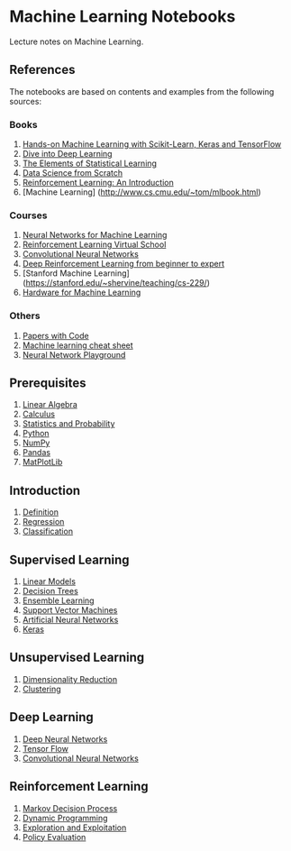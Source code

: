 # Machine Learning Notebooks

Lecture notes on Machine Learning.

## References
The notebooks are based on contents and examples from the following sources: 

### Books
1. [Hands-on Machine Learning with Scikit-Learn, Keras and TensorFlow](https://www.oreilly.com/library/view/hands-on-machine-learning/9781492032632/)
2. [Dive into Deep Learning](https://d2l.ai/)
3. [The Elements of Statistical Learning](https://web.stanford.edu/~hastie/ElemStatLearn/)
4. [Data Science from Scratch](https://www.oreilly.com/library/view/data-science-from/9781492041122/)
5. [Reinforcement Learning: An Introduction](http://incompleteideas.net/book/the-book.html)
6. [Machine Learning] (http://www.cs.cmu.edu/~tom/mlbook.html)

### Courses
1. [Neural Networks for Machine Learning](https://www.youtube.com/playlist?list=PLoRl3Ht4JOcdU872GhiYWf6jwrk_SNhz9)
2. [Reinforcement Learning Virtual School](https://rl-vs.github.io/rlvs2021/)
3. [Convolutional Neural Networks](https://cs231n.github.io/)
4. [Deep Reinforcement Learning from beginner to expert](https://simoninithomas.github.io/deep-rl-course/)
5. [Stanford Machine Learning] (https://stanford.edu/~shervine/teaching/cs-229/)
6. [Hardware for Machine Learning](https://inst.eecs.berkeley.edu/~ee290-2/sp21/)

### Others
1. [Papers with Code](https://paperswithcode.com/sota)
2. [Machine learning cheat sheet](https://github.com/soulmachine/machine-learning-cheat-sheet)
3. [Neural Network Playground](https://playground.tensorflow.org/)

## Prerequisites

1. [Linear Algebra](00-prerequisites/math/linear-algebra.ipynb)
2. [Calculus](00-prerequisites/math/calculus.ipynb)
3. [Statistics and Probability](00-prerequisites/math/statistics-and-probability.ipynb)
4. [Python](00-prerequisites/tools/python.ipynb)
5. [NumPy](00-prerequisites/tools/numpy.ipynb)
6. [Pandas](00-prerequisites/tools/pandas.ipynb)
7. [MatPlotLib](/00-prerequisites/tools/matplotlib.ipynb)

## Introduction

1. [Definition](01-introduction/01-definition.ipynb)
2. [Regression](01-introduction/02-regression.ipynb)
3. [Classification](01-introduction/03-classification.ipynb)

## Supervised Learning

1. [Linear Models](02-supervised-learning/01-linear-models.ipynb)
2. [Decision Trees](02-supervised-learning/02-decision-trees.ipynb)
3. [Ensemble Learning](02-supervised-learning/03-ensemble-learning.ipynb)
4. [Support Vector Machines](02-supervised-learning/04-support-vector-machines.ipynb)
5. [Artificial Neural Networks](02-supervised-learning/05-artificial-neural-networks.ipynb)
6. [Keras](02-supervised-learning/06-keras.ipynb)

## Unsupervised Learning

1. [Dimensionality Reduction](03-unsupervised-learning/01-dimensionality-reduction.ipynb)
2. [Clustering](03-unsupervised-learning/02-clustering.ipynb)

## Deep Learning
1. [Deep Neural Networks](04-deep-learning/01-deep-neural-networks.ipynb)
2. [Tensor Flow](04-deep-learning/02-tensorflow.ipynb)
3. [Convolutional Neural Networks](04-deep-learning/03-convolutional-neural-networks.ipynb)

## Reinforcement Learning

1. [Markov Decision Process](05-reinforcement-learning/01-markov-decision-process.ipynb)
2. [Dynamic Programming](05-reinforcement-learning/02-dynamic-programming.ipynb)
3. [Exploration and Exploitation](05-reinforcement-learning/03-exploration-exploitation.ipynb)
4. [Policy Evaluation](05-reinforcement-learning/04-policy-evaluation.ipynb)
